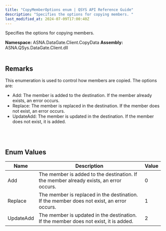 ```yaml
---
title: "CopyMemberOptions enum | QSYS API Reference Guide"
description: "Specifies the options for copying members. "
last_modified_at: 2024-07-09T17:00:40Z
---
```


Specifies the options for copying members.

**Namespace:** ASNA.DataGate.Client.CopyData
**Assembly:** ASNA.QSys.DataGate.Client.dll
<br>
<br>

## Remarks
This enumeration is used to control how members are copied.
The options are:
- Add: The member is added to the destination. If the member already exists, an error occurs.
- Replace: The member is replaced in the destination. If the member does not exist, an error occurs.
- UpdateAdd: The member is updated in the destination. If the member does not exist, it is added.

<br>
<br>

## Enum Values

| Name | Description | Value
| --- | --- | --- 
| Add | The member is added to the destination. If the member already exists, an error occurs. | 0 |
| Replace | The member is replaced in the destination. If the member does not exist, an error occurs. | 1 |
| UpdateAdd | The member is updated in the destination. If the member does not exist, it is added. | 2 |

